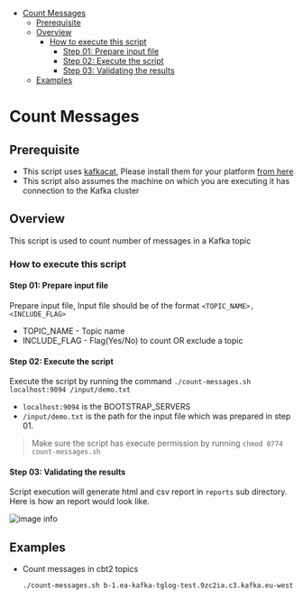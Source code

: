 - [Count Messages](#count-messages)
  - [Prerequisite](#prerequisite)
  - [Overview](#overview)
    - [How to execute this script](#how-to-execute-this-script)
      - [Step 01: Prepare input file](#step-01-prepare-input-file)
      - [Step 02: Execute the script](#step-02-execute-the-script)
      - [Step 03: Validating the results](#step-03-validating-the-results)
  - [Examples](#examples)

# Count Messages

## Prerequisite
- This script uses [kafkacat](https://github.com/edenhill/kafkacat), Please install them for your platform [from here](https://github.com/edenhill/kafkacat)
- This script also assumes the machine on which you are executing it has connection to the Kafka cluster

## Overview
This script is used to count number of messages in a Kafka topic

### How to execute this script

#### Step 01: Prepare input file
Prepare input file, Input file should be of the format  `<TOPIC_NAME>,<INCLUDE_FLAG>`
  - TOPIC_NAME - Topic name 
  - INCLUDE_FLAG - Flag(Yes/No) to count OR exclude a topic

#### Step 02: Execute the script
Execute the script by running the command `./count-messages.sh localhost:9094 /input/demo.txt`

 - `localhost:9094` is the BOOTSTRAP_SERVERS
 - `/input/demo.txt` is the path for the input file which was prepared in step 01.

> Make sure the script has execute permission by running `chmod 0774 count-messages.sh`

#### Step 03: Validating the results
Script execution will generate html and csv report in `reports` sub directory. Here is how an report would look like.

![image info](./img/sample-report.JPG)

## Examples
- Count messages in cbt2 topics
  ```bash
  ./count-messages.sh b-1.ea-kafka-tglog-test.9zc2ia.c3.kafka.eu-west-1.amazonaws.com:9094,b-2.ea-kafka-tglog-test.9zc2ia.c3.kafka.eu-west-1.amazonaws.com:9094 /home/ubuntu/kafka-utilities/count-messages/input/topic-list/apex-mobile-cbt2.txt
  ```
  
